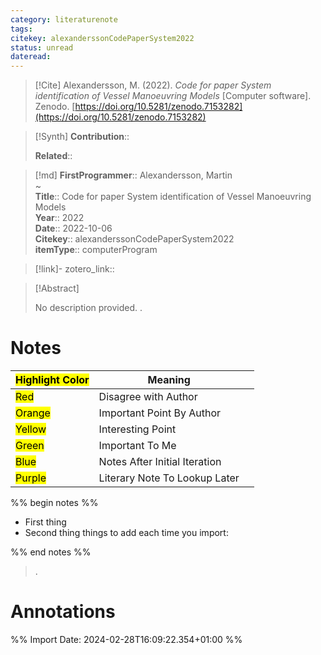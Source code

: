 ```yaml
---
category: literaturenote
tags: 
citekey: alexanderssonCodePaperSystem2022
status: unread
dateread:
---
```


> [!Cite]
> Alexandersson, M. (2022). _Code for paper System identification of Vessel Manoeuvring Models_ [Computer software]. Zenodo. [https://doi.org/10.5281/zenodo.7153282](https://doi.org/10.5281/zenodo.7153282)

>[!Synth]
>**Contribution**:: 
>
>**Related**:: 
>

>[!md]
> **FirstProgrammer**:: Alexandersson, Martin  
~    
> **Title**:: Code for paper System identification of Vessel Manoeuvring Models  
> **Year**:: 2022  
> **Date**:: 2022-10-06  
> **Citekey**:: alexanderssonCodePaperSystem2022  
> **itemType**:: computerProgram    

> [!link]-
> zotero_link:: 


> [!Abstract]
>
> No description provided.
>.
> 
# Notes

| <mark class="hltr-grey">Highlight Color</mark> | Meaning                       |     |
| ---------------------------------------------- | ----------------------------- | --- |
| <mark class="hltr-red">Red</mark>              | Disagree with Author          |     |
| <mark class="hltr-orange">Orange</mark>        | Important Point By Author     |     |
| <mark class="hltr-yellow">Yellow</mark>        | Interesting Point             |     |
| <mark class="hltr-green">Green</mark>          | Important To Me               |     |
| <mark class="hltr-blue">Blue</mark>            | Notes After Initial Iteration |     |
| <mark class="hltr-purple">Purple</mark>        | Literary Note To Lookup Later |     |

%% begin notes %%
- First thing
- Second thing
things to add each time you import:

%% end notes %%

>.



# Annotations


%% Import Date: 2024-02-28T16:09:22.354+01:00 %%
